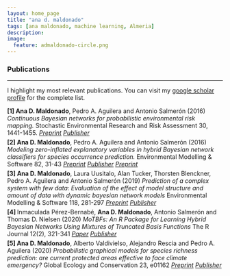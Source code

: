 ```yaml
---
layout: home_page
title: "ana d. maldonado"
tags: [ana maldonado, machine learning, Almeria]
description: 
image:
  feature: admaldonado-circle.png
---
```



<style>
    ol.custom-counter {
        counter-reset: item; /* Initialize the counter */
        list-style-type: none; /* Remove default numbering */
        padding-left: 0; /* Remove default padding */
    }

    ol.custom-counter > li {
        counter-increment: item; /* Increment the counter */
        margin-bottom: 5px; /* Add some space between items */
    }

    ol.custom-counter > li::before {
        content: "[" counter(item) "] "; /* Display the counter with brackets */
        font-weight: bold; /* Optional: make the number bold */
    }
</style>

### Publications
---

<p class="intro"> I highlight my most relevant publications. You can visit my <a href="https://scholar.google.com/citations?user=jZ2-BN4AAAAJ&hl=en">google scholar profile</a> for the complete list.</p>

<ol class="custom-counter">
  <li>
    <strong>Ana D. Maldonado</strong>, Pedro A. Aguilera and Antonio Salmerón (2016)<em> Continuous Bayesian networks for probabilistic environmental risk mapping. </em> Stochastic Environmental Research and Risk Assessment 30, 1441-1455. 
    <a href="/papers/2016-serra-preprint.pdf"><i class="fa fa-file-pdf-o" aria-hidden="true" > Preprint</i></a>
    <a href="https://doi.org/10.1007/s00477-015-1133-2"><i class="ai ai-doi" aria-hidden="true" > Publisher</i></a> 
  </li>
  <li>
    <strong>Ana D. Maldonado</strong>, Pedro A. Aguilera and Antonio Salmerón (2016)<em> Modeling zero-inflated explanatory variables in hybrid Bayesian network classifiers for species occurrence prediction. </em> Environmental Modelling & Software 82, 31-43 
    <a href="/papers/2016-ems-preprint.pdf"><i class="fa fa-file-pdf-o" aria-hidden="true" > Preprint</i></a>
    <a href="https://doi.org/10.1016/j.envsoft.2016.04.003"><i class="ai ai-doi" aria-hidden="true" > Publisher</i></a> 
    <a href="/software/ZiBNs.zip"><i class="fa-download" aria-hidden="true" > Preprint</i></a>
  </li>
  <li>
    <strong>Ana D. Maldonado</strong>, Laura Uusitalo, Alan Tucker, Thorsten Blenckner, Pedro A. Aguilera and
  Antonio Salmerón (2019)<em> Prediction of a complex system with few data: Evaluation of the effect of model structure and amount of data with dynamic bayesian network models </em> 
    Environmental Modelling & Software 118, 281-297 
    <a href="/papers/2019-ems-preprint.pdf"><i class="fa fa-file-pdf-o" aria-hidden="true" > Preprint</i></a>
    <a href="https://doi.org/10.1016/j.envsoft.2019.04.011"><i class="ai ai-doi" aria-hidden="true" > Publisher</i></a> 
  </li>
  <li>
    Inmaculada Pérez-Bernabé, <strong>Ana D. Maldonado</strong>, Antonio Salmerón and Thomas D. Nielsen (2020)<em> MoTBFs: An R Package for Learning Hybrid Bayesian Networks Using Mixtures of Truncated Basis Functions </em> 
    The R Journal 12(2), 321-341 
    <a href="/papers/2020-Rjournal-paper.pdf"><i class="fa fa-file-pdf-o" aria-hidden="true" > Paper</i></a>
    <a href="https://doi.org/10.32614/RJ-2021-019"><i class="ai ai-doi" aria-hidden="true" > Publisher</i></a> 
  </li>
  <li>
    <strong>Ana D. Maldonado</strong>, Alberto Valdivielso, Alejandro Rescia and Pedro A. Aguilera (2020)<em> Probabilistic graphical models for species richness prediction: are current protected areas effective to face climate emergency? </em> Global Ecology and Conservation 23, e01162
    <a href="/papers/2020-gec-preprint.pdf"><i class="fa fa-file-pdf-o" aria-hidden="true" > Preprint</i></a>
    <a href="https://doi.org/10.1016/j.gecco.2020.e01162"><i class="ai ai-doi" aria-hidden="true" > Publisher</i></a> 
  </li>

</ol>


